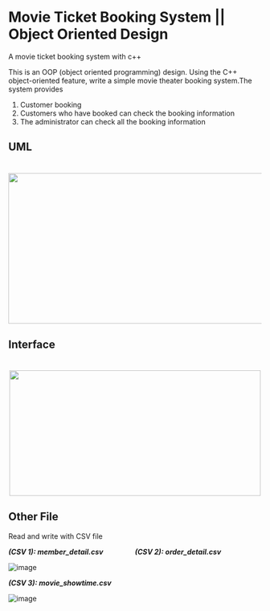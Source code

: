 # Movie Ticket Booking System || Object Oriented Design
A movie ticket booking system with c++

This is an OOP (object oriented programming) design.
Using the C++ object-oriented feature, write a simple movie theater booking system.The system provides 
 1. Customer booking 
 2. Customers who have booked can check the booking information
 3. The administrator can check all the booking information
 
## UML 
<h1 align="center">
  <img src="https://user-images.githubusercontent.com/69034494/160980620-e313c4b1-7359-4a8b-bc22-deb7dd604758.png" width="700" height="300"/>
</h1>

## Interface 
<h1 align="center">
  <img src="https://user-images.githubusercontent.com/69034494/160980652-8ca560f4-6aa7-469e-bb18-13ed402608ff.png" width="500" height="250"/>
</h1>

## Other File
Read and write with CSV file

***(CSV 1): member_detail.csv***&nbsp; &nbsp; &nbsp; &nbsp; &nbsp; &nbsp; &nbsp; &nbsp; ***(CSV 2): order_detail.csv***   

![image](https://user-images.githubusercontent.com/69034494/160980724-ad29b802-2847-4050-b50b-84ff43e711af.png)


***(CSV 3): movie_showtime.csv***

![image](https://user-images.githubusercontent.com/69034494/160980748-875359ed-9e68-473b-a2f3-15eb66c2214b.png)
